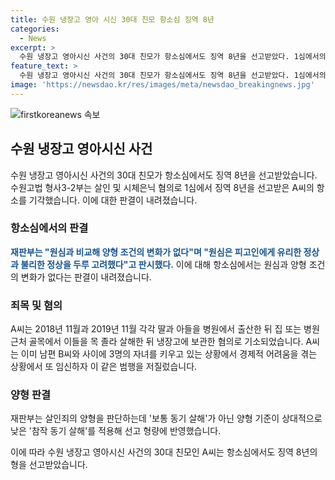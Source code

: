 ```yaml
---
title: 수원 냉장고 영아 시신 30대 친모 항소심 징역 8년
categories:
  - News
excerpt: >
  수원 냉장고 영아시신 사건의 30대 친모가 항소심에서도 징역 8년을 선고받았다. 1심에서의 판단과 비교해 양형 조건의 변화가 없다며 기각된 항소에 대해 재판부는 피고인에게 유리한 정상과 불리한 정상을 고려했다고 밝혔다. A씨는 이미 3명의 자녀를 키우고 있는 상황에서 경제적 어려움을 겪으며 살인을 저질렀고, 이로 인해 양형 기준이 상대적으로 낮은 참작 동기 살해가 적용되었다.
feature_text: >
  수원 냉장고 영아시신 사건의 30대 친모가 항소심에서도 징역 8년을 선고받았다. 1심에서의 판단과 비교해 양형 조건의 변화가 없다며 기각된 항소에 대해 재판부는 피고인에게 유리한 정상과 불리한 정상을 고려했다고 밝혔다. A씨는 이미 3명의 자녀를 키우고 있는 상황에서 경제적 어려움을 겪으며 살인을 저질렀고, 이로 인해 양형 기준이 상대적으로 낮은 참작 동기 살해가 적용되었다.
image: 'https://newsdao.kr/res/images/meta/newsdao_breakingnews.jpg'
---
```


<p><img src="https://newsdao.kr/res/images/meta/newsdao_breakingnews.jpg" alt="firstkoreanews 속보" /></p>

<h2 data-ke-size="size26">수원 냉장고 영아시신 사건</h2>

<p>수원 냉장고 영아시신 사건의 30대 친모가 항소심에서도 징역 8년을 선고받았습니다. 수원고법 형사3-2부는 살인 및 시체은닉 혐의로 1심에서 징역 8년을 선고받은 A씨의 항소를 기각했습니다. 이에 대한 판결이 내려졌습니다.</p>

<h3>항소심에서의 판결</h3>

<p><b><span style="color: #1a5490;">재판부는 "원심과 비교해 양형 조건의 변화가 없다"며 "원심은 피고인에게 유리한 정상과 불리한 정상을 두루 고려했다"고 판시했다.</span></b> 이에 대해 항소심에서는 원심과 양형 조건의 변화가 없다는 판결이 내려졌습니다.</p>

<h3>죄목 및 혐의</h3>

<p>A씨는 2018년 11월과 2019년 11월 각각 딸과 아들을 병원에서 출산한 뒤 집 또는 병원 근처 골목에서 이들을 목 졸라 살해한 뒤 냉장고에 보관한 혐의로 기소되었습니다. A씨는 이미 남편 B씨와 사이에 3명의 자녀를 키우고 있는 상황에서 경제적 어려움을 겪는 상황에서 또 임신하자 이 같은 범행을 저질렀습니다.</p>

<h3>양형 판결</h3>

<p>재판부는 살인죄의 양형을 판단하는데 '보통 동기 살해'가 아닌 양형 기준이 상대적으로 낮은 '참작 동기 살해'를 적용해 선고 형량에 반영했습니다.</p>

<p>이에 따라 수원 냉장고 영아시신 사건의 30대 친모인 A씨는 항소심에서도 징역 8년의 형을 선고받았습니다.</p>


